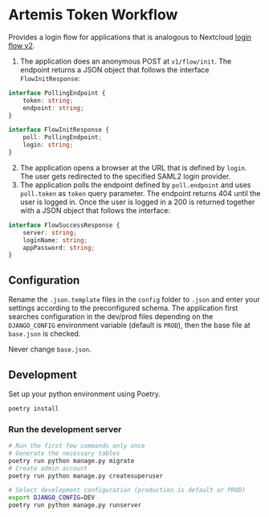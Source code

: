 # Artemis Token Workflow

Provides a login flow for applications that is analogous to Nextcloud [login flow v2](https://docs.nextcloud.com/server/latest/developer_manual/client_apis/LoginFlow/index.html#login-flow-v2).

1. The application does an anonymous POST at `v1/flow/init`. The endpoint returns a JSON object that follows the interface `FlowInitResponse`:
```typescript
interface PollingEndpoint {
    token: string;
    endpoint: string;
}

interface FlowInitResponse {
    poll: PollingEndpoint;
    login: string;
}
```
2. The application opens a browser at the URL that is defined by `login`. The user gets redirected to the specified SAML2 login provider.
3. The application polls the endpoint defined by `poll.endpoint` and uses `poll.token` as `token` query parameter. The endpoint returns 404 until the user is logged in. Once the user is logged in a 200 is returned together with a JSON object that follows the interface:
```typescript
interface FlowSuccessResponse {
    server: string;
    loginName: string;
    appPassword: string;
}
```

## Configuration
Rename the `.json.template` files in the `config` folder to `.json` and enter your settings according to the preconfigured schema.
The application first searches configuration in the dev/prod files depending on the `DJANGO_CONFIG` environment variable (default is `PROD`), then the base file at `base.json` is checked.

Never change `base.json`.

## Development

Set up your python environment using Poetry.

```bash
poetry install
```

### Run the development server

```bash
# Run the first few commands only once
# Generate the necessary tables
poetry run python manage.py migrate
# Create admin account
poetry run python manage.py createsuperuser

# Select development configuration (production is default or PROD)
export DJANGO_CONFIG=DEV
poetry run python manage.py runserver
```
